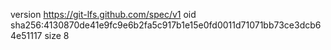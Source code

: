 version https://git-lfs.github.com/spec/v1
oid sha256:4130870de41e9fc9e6b2fa5c917b1e15e0fd0011d71071bb73ce3dcb64e51117
size 8
